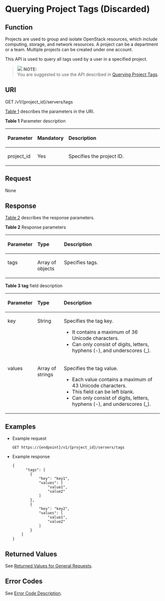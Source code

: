 # Querying Project Tags \(Discarded\)<a name="EN-US_TOPIC_0102606094"></a>

## Function<a name="section192222559445"></a>

Projects are used to group and isolate OpenStack resources, which include computing, storage, and network resources. A project can be a department or a team. Multiple projects can be created under one account.

This API is used to query all tags used by a user in a specified project.

>![](/images/icon-note.gif) **NOTE:**   
>You are suggested to use the API described in  [Querying Project Tags](querying-project-tags.md).  

## URI<a name="section222245513448"></a>

GET /v1/\{project\_id\}/servers/tags

[Table 1](#table144382516421)  describes the parameters in the URI.

**Table  1**  Parameter description

<a name="table144382516421"></a>
<table><thead align="left"><tr id="row134312517423"><th class="cellrowborder" valign="top" width="16.66%" id="mcps1.2.4.1.1"><p id="p7707213"><a name="p7707213"></a><a name="p7707213"></a>Parameter</p>
</th>
<th class="cellrowborder" valign="top" width="17.49%" id="mcps1.2.4.1.2"><p id="p20304554"><a name="p20304554"></a><a name="p20304554"></a>Mandatory</p>
</th>
<th class="cellrowborder" valign="top" width="65.85%" id="mcps1.2.4.1.3"><p id="p34056167"><a name="p34056167"></a><a name="p34056167"></a>Description</p>
</th>
</tr>
</thead>
<tbody><tr id="row259142515428"><td class="cellrowborder" valign="top" width="16.66%" headers="mcps1.2.4.1.1 "><p id="p1859102519426"><a name="p1859102519426"></a><a name="p1859102519426"></a>project_id</p>
</td>
<td class="cellrowborder" valign="top" width="17.49%" headers="mcps1.2.4.1.2 "><p id="p135962520420"><a name="p135962520420"></a><a name="p135962520420"></a>Yes</p>
</td>
<td class="cellrowborder" valign="top" width="65.85%" headers="mcps1.2.4.1.3 "><p id="p37593705"><a name="p37593705"></a><a name="p37593705"></a>Specifies the project ID.</p>
</td>
</tr>
</tbody>
</table>

## Request<a name="section625475584419"></a>

None

## Response<a name="section1825415515447"></a>

[Table 2](#table725495518449)  describes the response parameters.

**Table  2**  Response parameters

<a name="table725495518449"></a>
<table><thead align="left"><tr id="row3363185511442"><th class="cellrowborder" valign="top" width="16.74%" id="mcps1.2.4.1.1"><p id="p15806308"><a name="p15806308"></a><a name="p15806308"></a>Parameter</p>
</th>
<th class="cellrowborder" valign="top" width="17.380000000000003%" id="mcps1.2.4.1.2"><p id="p21995508"><a name="p21995508"></a><a name="p21995508"></a>Type</p>
</th>
<th class="cellrowborder" valign="top" width="65.88000000000001%" id="mcps1.2.4.1.3"><p id="p36805753"><a name="p36805753"></a><a name="p36805753"></a>Description</p>
</th>
</tr>
</thead>
<tbody><tr id="row4363105574411"><td class="cellrowborder" valign="top" width="16.74%" headers="mcps1.2.4.1.1 "><p id="p73639556446"><a name="p73639556446"></a><a name="p73639556446"></a>tags</p>
</td>
<td class="cellrowborder" valign="top" width="17.380000000000003%" headers="mcps1.2.4.1.2 "><p id="p103634552442"><a name="p103634552442"></a><a name="p103634552442"></a>Array of objects</p>
</td>
<td class="cellrowborder" valign="top" width="65.88000000000001%" headers="mcps1.2.4.1.3 "><p id="p53631955194415"><a name="p53631955194415"></a><a name="p53631955194415"></a>Specifies tags.</p>
</td>
</tr>
</tbody>
</table>

**Table  3** **tag**  field description

<a name="table207611141174713"></a>
<table><thead align="left"><tr id="row157616415478"><th class="cellrowborder" valign="top" width="16.66%" id="mcps1.2.4.1.1"><p id="p1990563433715"><a name="p1990563433715"></a><a name="p1990563433715"></a>Parameter</p>
</th>
<th class="cellrowborder" valign="top" width="17.349999999999998%" id="mcps1.2.4.1.2"><p id="p11905734183715"><a name="p11905734183715"></a><a name="p11905734183715"></a>Type</p>
</th>
<th class="cellrowborder" valign="top" width="65.99000000000001%" id="mcps1.2.4.1.3"><p id="p169051234153715"><a name="p169051234153715"></a><a name="p169051234153715"></a>Description</p>
</th>
</tr>
</thead>
<tbody><tr id="row1476124114474"><td class="cellrowborder" valign="top" width="16.66%" headers="mcps1.2.4.1.1 "><p id="p1048131744810"><a name="p1048131744810"></a><a name="p1048131744810"></a>key</p>
</td>
<td class="cellrowborder" valign="top" width="17.349999999999998%" headers="mcps1.2.4.1.2 "><p id="p5481171719487"><a name="p5481171719487"></a><a name="p5481171719487"></a>String</p>
</td>
<td class="cellrowborder" valign="top" width="65.99000000000001%" headers="mcps1.2.4.1.3 "><p id="p6894311152216"><a name="p6894311152216"></a><a name="p6894311152216"></a>Specifies the tag key.</p>
<a name="ul16669204222215"></a><a name="ul16669204222215"></a><ul id="ul16669204222215"><li>It contains a maximum of 36 Unicode characters.</li><li>Can only consist of digits, letters, hyphens (-), and underscores (_).</li></ul>
</td>
</tr>
<tr id="row4761184174717"><td class="cellrowborder" valign="top" width="16.66%" headers="mcps1.2.4.1.1 "><p id="p048151716488"><a name="p048151716488"></a><a name="p048151716488"></a>values</p>
</td>
<td class="cellrowborder" valign="top" width="17.349999999999998%" headers="mcps1.2.4.1.2 "><p id="p1156632102520"><a name="p1156632102520"></a><a name="p1156632102520"></a>Array of strings</p>
</td>
<td class="cellrowborder" valign="top" width="65.99000000000001%" headers="mcps1.2.4.1.3 "><p id="p1662531514220"><a name="p1662531514220"></a><a name="p1662531514220"></a>Specifies the tag value.</p>
<a name="ul18894121619234"></a><a name="ul18894121619234"></a><ul id="ul18894121619234"><li>Each value contains a maximum of 43 Unicode characters.</li><li>This field can be left blank.</li><li>Can only consist of digits, letters, hyphens (-), and underscores (_).</li></ul>
</td>
</tr>
</tbody>
</table>

## Examples<a name="section73711311115217"></a>

-   Example request

    ```
    GET https://{endpoint}/v1/{project_id}/servers/tags
    ```


-   Example response

    ```
    {
          "tags": [
            {
                "key": "key1",
                "values": [
                    "value1",
                    "value2"
                ]
            },
            {
                "key": "key2",
                "values": [
                    "value1",
                    "value2"
                ]
            }
        ]
    }
    ```


## Returned Values<a name="en-us_topic_0092803065_en-us_topic_0020212692_section22960139"></a>

See  [Returned Values for General Requests](returned-values-for-general-requests.md).

## Error Codes<a name="en-us_topic_0092803065_en-us_topic_0067161469_en-us_topic_0057973179_section23611955"></a>

See  [Error Code Description](error-code-description.md).

